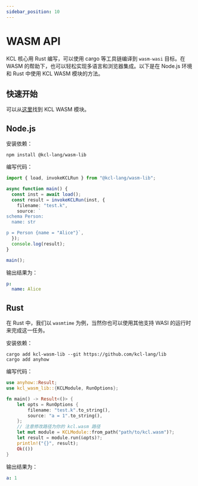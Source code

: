 ```yaml
---
sidebar_position: 10
---
```


# WASM API

KCL 核心用 Rust 编写，可以使用 cargo 等工具链编译到 `wasm-wasi` 目标。在 WASM 的帮助下，也可以轻松实现多语言和浏览器集成。以下是在 Node.js 环境和 Rust 中使用 KCL WASM 模块的方法。

## 快速开始

可以从[这里](https://github.com/kcl-lang/lib/tree/main/wasm)找到 KCL WASM 模块。

## Node.js

安装依赖：

```shell
npm install @kcl-lang/wasm-lib
```

编写代码：

```typescript
import { load, invokeKCLRun } from "@kcl-lang/wasm-lib";

async function main() {
  const inst = await load();
  const result = invokeKCLRun(inst, {
    filename: "test.k",
    source: `
schema Person:
  name: str

p = Person {name = "Alice"}`,
  });
  console.log(result);
}

main();
```

输出结果为：

```yaml
p:
  name: Alice
```

## Rust

在 Rust 中，我们以 `wasmtime` 为例，当然你也可以使用其他支持 WASI 的运行时来完成这一任务。

安装依赖：

```shell
cargo add kcl-wasm-lib --git https://github.com/kcl-lang/lib
cargo add anyhow
```

编写代码：

```rust
use anyhow::Result;
use kcl_wasm_lib::{KCLModule, RunOptions};

fn main() -> Result<()> {
    let opts = RunOptions {
        filename: "test.k".to_string(),
        source: "a = 1".to_string(),
    };
    // 注意修改路径为你的 kcl.wasm 路径
    let mut module = KCLModule::from_path("path/to/kcl.wasm")?;
    let result = module.run(&opts)?;
    println!("{}", result);
    Ok(())
}
```

输出结果为：

```yaml
a: 1
```
